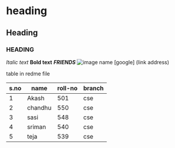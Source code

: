 # heading
## Heading
### HEADING
*Italic text*
**Bold text**
***FRIENDS***
![image name](url-image)
[google] (link address)

table in redme file

|s.no| name| roll-no|branch|
|----|-----|--------|------|
|1|Akash|501|cse|
|2|chandhu|550|cse|
|3|sasi|548|cse|
|4|sriman|540|cse|
|5|teja|539|cse|
